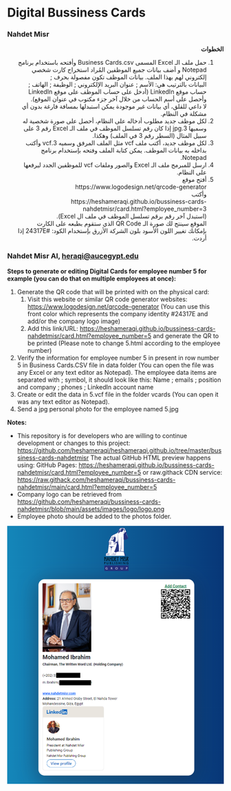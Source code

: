 # Digital Bussiness Cards #
### Nahdet Misr ###

<div dir="rtl">
<b>الخطوات</b>

<ol>

  <li>
	حمل ملف الـ Excel المسمى Business Cards.csv وأفتحه باستخدام برنامج Notepad و أضف بيانات جميع الموظفين المُراد استخراج كارت شخصي إلكتروني لهم بهذا الملف. بيانات الموظف تكون مفصولة بحرف ;
	<br>البيانات بالترتيب هي: الأسم ; عنوان البريد الإلكتروني ; الوظيفة ; الهاتف ; حساب موقع LinkedIn (أدخل على حساب الموظف على موقع LinkedIn وأحصل على أسم الحساب من خلال آخر جزء مكتوب في عنوان الموقع).
	<br>لا داعي للقلق، أي بيانات غير موجودة يمكن استبدلها بمسافة فارغة بدون أي مشكلة في النظام.
  </li>

  <li>
	لكل موظف جديد مطلوب أدخاله على النظام، أحصل على صورة شخصية له وسميها 3.jpg إذا كان رقم تسلسل الموظف في ملف الـ Excel رقم 3 على سبيل المثال (السطر رقم 3 في الملف) وهكذا.
  </li>

  <li>
	لكل موظف جديد، أكتب ملف vcf مثل الملف المرفق وسميه 3.vcf وأكتب بداخله به بيانات الموظف. يمكن كتابة الملف وفتحه بإستخدام برنامج Notepad.
  </li>

  <li>
	ارسل للمبرمج ملف الـ Excel والصور وملفات vcf للموظفين الجدد ليرفعها على النظام.
  </li>

  <li>
	أفتح موقع
	<br>https://www.logodesign.net/qrcode-generator
	<br>وأكتب
	<br>https://heshameraqi.github.io/bussiness-cards-nahdetmisr/card.html?employee_number=3
	<br>(استبدل آخر رقم برقم تسلسل الموظف في ملف ال Excel).
	<br>الموقع سينتج لك صورة الـ QR Code الذي ستقوم بطبعه على الكارت
	<br>بإمكانك تغيير اللون الأسود بلون الشركة الأزرق بإستخدام الكود: #24317E إذا أردت.
  </li>

</ol>

</div>

### Nahdet Misr AI, heraqi@aucegypt.edu ###

**Steps to generate or editing Digital Cards for employee number 5 for example (you can do that on multiple employees at once):**
1. Generate the QR code that will be printed with on the physical card:
	1. Visit this website or similar QR code generator websites: https://www.logodesign.net/qrcode-generator (You can use this front color which represents the company identity #24317E and add/or the company logo image)
	2. Add this link/URL: https://heshameraqi.github.io/bussiness-cards-nahdetmisr/card.html?employee_number=5 and generate the QR to be printed (Please note to change 5.html according to the employee number)
2. Verify the information for employee number 5 in present in row number 5 in Business Cards.CSV file in data folder (You can open the file was any Excel or any text editor as Notepad). The employee data items are separated with ; symbol, it should look like this: Name ; emails ; position and company ; phones ; LinkedIn account name
3. Create or edit the data in 5.vcf file in the folder vcards (You can open it was any text editor as Notepad).
4. Send a jpg personal photo for the employee named 5.jpg

**Notes:**
- This repository is for developers who are willing to continue development or changes to this project: 
https://github.com/heshameraqi/heshameraqi.github.io/tree/master/bussiness-cards-nahdetmisr
The actual GitHub HTML preview happens using:
GitHub Pages: https://heshameraqi.github.io/bussiness-cards-nahdetmisr/card.html?employee_number=5
or raw.githack CDN service: https://raw.githack.com/heshameraqi/bussiness-cards-nahdetmisr/main/card.html?employee_number=5
- Company logo can be retrieved from https://github.com/heshameraqi/bussiness-cards-nahdetmisr/blob/main/assets/images/logo/logo.png
- Employee photo should be added to the photos folder.

![sample](./assets/Sample.png)